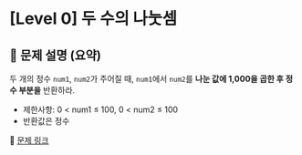 # [Level 0] 두 수의 나눗셈

## 📝 문제 설명 (요약)
두 개의 정수 `num1`, `num2`가 주어질 때, `num1`에서 `num2`를 **나눈 값에 1,000을 곱한 후 정수 부분을** 반환하라.

- 제한사항: 0 < num1 ≤ 100, 0 < num2 ≤ 100
- 반환값은 정수

🔗 [문제 링크](https://school.programmers.co.kr/learn/courses/30/lessons/120806)